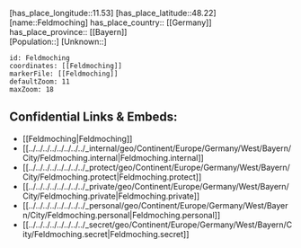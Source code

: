 ﻿---
location: [48.22,11.53] 
mapzoom: [7,12] 
mapmarker: city 
type: City
tags:
- geo/City


SpocWebEntityId: 30144
isDeleted: false
confidential: public

---
[has_place_longitude::11.53] 
[has_place_latitude::48.22] 
[name::Feldmoching] 
has_place_country:: [[Germany]]  
has_place_province:: [[Bayern]]  
[Population::] 
[Unknown::] 


```leaflet
id: Feldmoching
coordinates: [[Feldmoching]] 
markerFile: [[Feldmoching]] 
defaultZoom: 11 
maxZoom: 18
```


## Confidential Links & Embeds: 
- [[Feldmoching|Feldmoching]]  
- [[../../../../../../../../_internal/geo/Continent/Europe/Germany/West/Bayern/City/Feldmoching.internal|Feldmoching.internal]] 
- [[../../../../../../../../_protect/geo/Continent/Europe/Germany/West/Bayern/City/Feldmoching.protect|Feldmoching.protect]] 
- [[../../../../../../../../_private/geo/Continent/Europe/Germany/West/Bayern/City/Feldmoching.private|Feldmoching.private]] 
- [[../../../../../../../../_personal/geo/Continent/Europe/Germany/West/Bayern/City/Feldmoching.personal|Feldmoching.personal]] 
- [[../../../../../../../../_secret/geo/Continent/Europe/Germany/West/Bayern/City/Feldmoching.secret|Feldmoching.secret]] 
